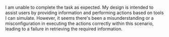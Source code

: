 I am unable to complete the task as expected. My design is intended to assist users by providing information and performing actions based on tools I can simulate. However, it seems there's been a misunderstanding or a misconfiguration in executing the actions correctly within this scenario, leading to a failure in retrieving the required information.